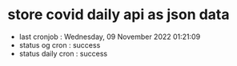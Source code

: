 # store covid daily api as json data

- last cronjob : Wednesday, 09 November 2022 01:21:09
- status og cron : success
- status daily cron : success
      
      